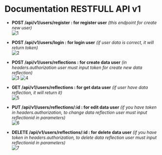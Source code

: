 

# Documentation RESTFULL API v1
* **POST /api/v1/users/register : for register user** _(this endpoint for create new user)_ <br/>
![1](https://user-images.githubusercontent.com/57614206/196035120-3ad1c253-d577-4fb2-9247-9221ada26349.png)


* **POST /api/v1/users/login : for login user** _(if user data is correct, it will return token)_ <br>
![2](https://user-images.githubusercontent.com/57614206/196035125-ce3bab87-c0cc-458e-8612-37bc6917a30d.png)


* **POST /api/v1/users/reflections : for create data user** _(in headers.authorization user must input token for create new data reflection)_ <br>
![3](https://user-images.githubusercontent.com/57614206/196035132-76352539-db3d-4f21-ab22-7923fe2557a9.png)
![4](https://user-images.githubusercontent.com/57614206/196035139-bebc462f-5a23-40ad-8f60-a27479da04e1.png)


* **GET /api/v1/users/reflections : for get data user** _(if user have data reflection, it will return it)_ <br>
![5](https://user-images.githubusercontent.com/57614206/196035151-b2c13800-1d71-4c80-a77c-fa31c78dded0.png)



* **PUT /api/v1/users/reflections/:id : for edit data user** _(if you have token in headers.authorization, to change data reflection user must input reflectionid in parameters)_ <br>
![6](https://user-images.githubusercontent.com/57614206/196035157-7aeee3d5-842c-4184-ad6c-a75a28ed1abd.png)



* **DELETE /api/v1/users/reflections/:id : for delete data user**  _(if you have token in headers.authorization, to delete data reflection user must input reflectionid in parameters)_ <br>
![7](https://user-images.githubusercontent.com/57614206/196035164-e86e6128-59e6-4364-a7ca-6aad456efd5d.png)

